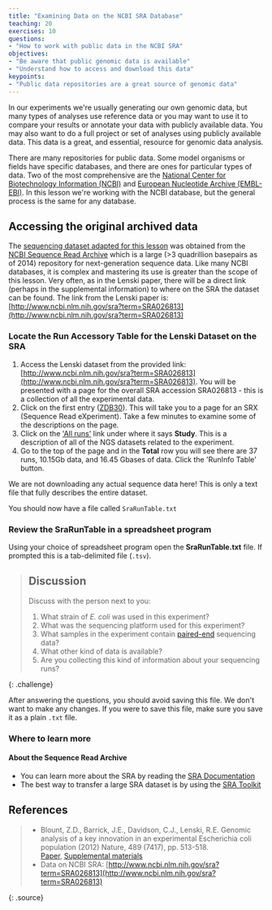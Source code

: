 ```yaml
---
title: "Examining Data on the NCBI SRA Database"
teaching: 20
exercises: 10
questions:
- "How to work with public data in the NCBI SRA"
objectives:
- "Be aware that public genomic data is available"
- "Understand how to access and download this data"  
keypoints:
- "Public data repositories are a great source of genomic data"
---
```


In our experiments we're usually generating our own genomic data, but many types of
analyses use reference data or you may want to use it to compare your results or
annotate your data with publicly available data. You may also want to do a full
project or set of analyses using publicly available data. This data is a great, and
essential, resource for genomic data analysis.

There are many repositories for public data. Some model organisms or fields have
specific databases, and there are ones for particular types of data. Two of the most
comprehensive are the
[National Center for Biotechnology Information  (NCBI)](https://www.ncbi.nlm.nih.gov)
and
[European Nucleotide Archive (EMBL-EBI)](https://www.ebi.ac.uk/ena).
In this lesson we're working with the NCBI database, but the general process is the
same for any database.

## Accessing the original archived data

The
[sequencing dataset adapted for this lesson](http://www.datacarpentry.org/organization-genomics/data/)
was obtained from the
[NCBI Sequence Read Archive](http://www.ncbi.nlm.nih.gov/sra)
which is a large (>3 quadrillion basepairs as of 2014) repository for next-generation
sequence data. Like many NCBI databases, it is complex and mastering its use is
greater than the scope of this lesson. Very often, as in the Lenski paper, there will
be a direct link (perhaps in the supplemental information) to where on the SRA the
dataset can be found. The link from the Lenski paper is:
[http://www.ncbi.nlm.nih.gov/sra?term=SRA026813](http://www.ncbi.nlm.nih.gov/sra?term=SRA026813)  

### Locate the Run Accessory Table for the Lenski Dataset on the SRA

1. Access the Lenski dataset from the provided link: [http://www.ncbi.nlm.nih.gov/sra?term=SRA026813](http://www.ncbi.nlm.nih.gov/sra?term=SRA026813). You will be presented with a page for the overall SRA accession SRA026813 - this is a collection of all the experimental data.
2. Click on the first entry ([ZDB30](http://www.ncbi.nlm.nih.gov/sra/SRX040669%5Baccn%5D)). This will take you to a page for an SRX (Sequence Read eXperiment). Take a few minutes to examine some of the descriptions on the page.
3. Click on the ['All runs'](http://www.ncbi.nlm.nih.gov/Traces/study/?acc=SRP004752) link under where it says **Study**. This is a description of all of the NGS datasets related to the experiment.  
4. Go to the top of the page and in the **Total** row you will see there are 37 runs, 10.15Gb data, and 16.45 Gbases of data. Click the 'RunInfo Table' button.  

We are not downloading any actual sequence data here! This is only a text file that fully describes the entire
dataset.  

You should now have a file called `SraRunTable.txt`

### Review the SraRunTable in a spreadsheet program

Using your choice of spreadsheet program open the **SraRunTable.txt** file. If prompted this is a tab-delimited file (`.tsv`).

> ## Discussion  
> Discuss with the person next to you:
>
> 1. What strain of *E. coli* was used in this experiment?
> 2. What was the sequencing platform used for this experiment?
> 3. What samples in the experiment contain
> [paired-end](http://www.illumina.com/technology/next-generation-sequencing/paired-end-sequencing_assay.html)
> sequencing data?
> 4. What other kind of data is available?
> 5. Are you collecting this kind of information about your sequencing runs?
>
{: .challenge}

After answering the questions, you should avoid saving this file. We don't want to
make any changes. If you were to save this file, make sure you save it as a plain
`.txt` file.

### Where to learn more

#### About the Sequence Read Archive

* You can learn more about the SRA by reading the [SRA Documentation](http://www.ncbi.nlm.nih.gov/Traces/sra/)  
* The best way to transfer a large SRA dataset is by using the [SRA Toolkit](http://www.ncbi.nlm.nih.gov/Traces/sra/?view=toolkit_doc)  

## References

> + Blount, Z.D., Barrick, J.E., Davidson, C.J., Lenski, R.E.
> Genomic analysis of a key innovation in an experimental Escherichia coli population (2012) Nature, 489 (7417), pp. 513-518.  
> [Paper](https://www.ncbi.nlm.nih.gov/pubmed/22992527), [Supplemental materials](https://www.nature.com/nature/journal/v489/n7417/full/nature11514.html#supplementary-information)  
> + Data on NCBI SRA: [http://www.ncbi.nlm.nih.gov/sra?term=SRA026813](http://www.ncbi.nlm.nih.gov/sra?term=SRA026813)
>
{: .source}
